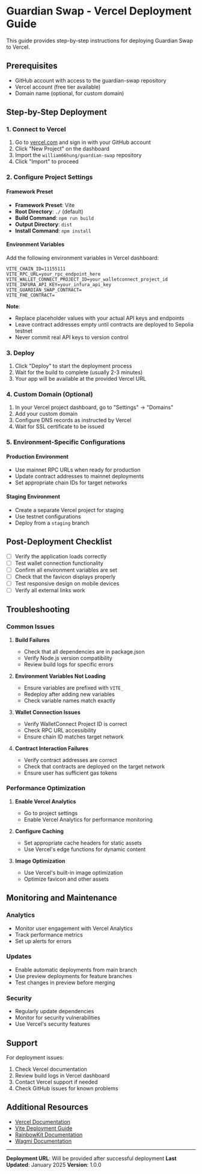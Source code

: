 # Guardian Swap - Vercel Deployment Guide

This guide provides step-by-step instructions for deploying Guardian Swap to Vercel.

## Prerequisites

- GitHub account with access to the guardian-swap repository
- Vercel account (free tier available)
- Domain name (optional, for custom domain)

## Step-by-Step Deployment

### 1. Connect to Vercel

1. Go to [vercel.com](https://vercel.com) and sign in with your GitHub account
2. Click "New Project" on the dashboard
3. Import the `william66hung/guardian-swap` repository
4. Click "Import" to proceed

### 2. Configure Project Settings

#### Framework Preset
- **Framework Preset**: Vite
- **Root Directory**: `./` (default)
- **Build Command**: `npm run build`
- **Output Directory**: `dist`
- **Install Command**: `npm install`

#### Environment Variables
Add the following environment variables in Vercel dashboard:

```
VITE_CHAIN_ID=11155111
VITE_RPC_URL=your_rpc_endpoint_here
VITE_WALLET_CONNECT_PROJECT_ID=your_walletconnect_project_id
VITE_INFURA_API_KEY=your_infura_api_key
VITE_GUARDIAN_SWAP_CONTRACT=
VITE_FHE_CONTRACT=
```

**Note**: 
- Replace placeholder values with your actual API keys and endpoints
- Leave contract addresses empty until contracts are deployed to Sepolia testnet
- Never commit real API keys to version control

### 3. Deploy

1. Click "Deploy" to start the deployment process
2. Wait for the build to complete (usually 2-3 minutes)
3. Your app will be available at the provided Vercel URL

### 4. Custom Domain (Optional)

1. In your Vercel project dashboard, go to "Settings" → "Domains"
2. Add your custom domain
3. Configure DNS records as instructed by Vercel
4. Wait for SSL certificate to be issued

### 5. Environment-Specific Configurations

#### Production Environment
- Use mainnet RPC URLs when ready for production
- Update contract addresses to mainnet deployments
- Set appropriate chain IDs for target networks

#### Staging Environment
- Create a separate Vercel project for staging
- Use testnet configurations
- Deploy from a `staging` branch

## Post-Deployment Checklist

- [ ] Verify the application loads correctly
- [ ] Test wallet connection functionality
- [ ] Confirm all environment variables are set
- [ ] Check that the favicon displays properly
- [ ] Test responsive design on mobile devices
- [ ] Verify all external links work

## Troubleshooting

### Common Issues

1. **Build Failures**
   - Check that all dependencies are in package.json
   - Verify Node.js version compatibility
   - Review build logs for specific errors

2. **Environment Variables Not Loading**
   - Ensure variables are prefixed with `VITE_`
   - Redeploy after adding new variables
   - Check variable names match exactly

3. **Wallet Connection Issues**
   - Verify WalletConnect Project ID is correct
   - Check RPC URL accessibility
   - Ensure chain ID matches target network

4. **Contract Interaction Failures**
   - Verify contract addresses are correct
   - Check that contracts are deployed on the target network
   - Ensure user has sufficient gas tokens

### Performance Optimization

1. **Enable Vercel Analytics**
   - Go to project settings
   - Enable Vercel Analytics for performance monitoring

2. **Configure Caching**
   - Set appropriate cache headers for static assets
   - Use Vercel's edge functions for dynamic content

3. **Image Optimization**
   - Use Vercel's built-in image optimization
   - Optimize favicon and other assets

## Monitoring and Maintenance

### Analytics
- Monitor user engagement with Vercel Analytics
- Track performance metrics
- Set up alerts for errors

### Updates
- Enable automatic deployments from main branch
- Use preview deployments for feature branches
- Test changes in preview before merging

### Security
- Regularly update dependencies
- Monitor for security vulnerabilities
- Use Vercel's security features

## Support

For deployment issues:
1. Check Vercel documentation
2. Review build logs in Vercel dashboard
3. Contact Vercel support if needed
4. Check GitHub issues for known problems

## Additional Resources

- [Vercel Documentation](https://vercel.com/docs)
- [Vite Deployment Guide](https://vitejs.dev/guide/static-deploy.html)
- [RainbowKit Documentation](https://www.rainbowkit.com/docs/installation)
- [Wagmi Documentation](https://wagmi.sh/)

---

**Deployment URL**: Will be provided after successful deployment
**Last Updated**: January 2025
**Version**: 1.0.0
